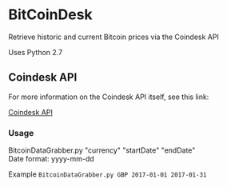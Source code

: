 # BitCoinDesk
Retrieve historic and current Bitcoin prices via the Coindesk API

Uses Python 2.7

## Coindesk API
For more information on the Coindesk API itself, see this link:

[Coindesk API](http://www.coindesk.com/api/)

### Usage

BitcoinDataGrabber.py "currency" "startDate" "endDate"  
Date format: yyyy-mm-dd

Example
```BitcoinDataGrabber.py GBP 2017-01-01 2017-01-31```
